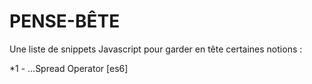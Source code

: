 # PENSE-BÊTE

Une liste de snippets Javascript pour garder en tête certaines notions : 

*1 - ...Spread Operator [es6]
